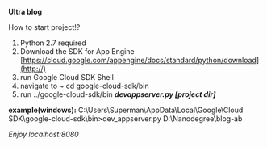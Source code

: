 **Ultra blog**

How to start project!?
1. Python 2.7 required
2. Download the SDK for App Engine [https://cloud.google.com/appengine/docs/standard/python/download](http://)
3. run Google Cloud SDK Shell
4. navigate to  ~ cd google-cloud-sdk/bin
5. run ../google-cloud-sdk/bin ***devappserver.py [project dir]***

**example(windows):**
C:\Users\Superman\AppData\Local\Google\Cloud SDK\google-cloud-sdk\bin>dev_appserver.py D:\Nanodegree\blog-ab

*Enjoy localhost:8080*